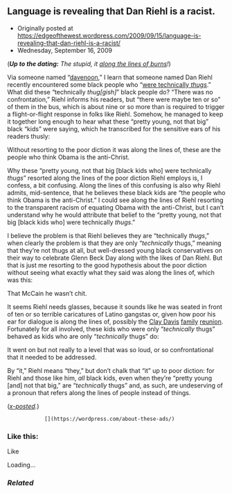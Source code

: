 ## Language is revealing that Dan Riehl is a racist.

 * Originally posted at https://edgeofthewest.wordpress.com/2009/09/15/language-is-revealing-that-dan-riehl-is-a-racist/
 * Wednesday, September 16, 2009

(_**Up to the dating:** The stupid, it [along the lines of burns](http://acephalous.typepad.com/acephalous/2009/09/proving-the-point-i-made-about-him-being-along-the-lines-of-a-rank-bigot-.html)!_)

Via someone named “[davenoon](http://lefarkins.blogspot.com/2009/09/i-beat-shit-out-of-some-kids-today-but.html),” I learn that someone named Dan Riehl recently encountered some black people who “[were technically _thugs_](http://www.riehlworldview.com/carnivorous\_conservative/2009/09/a-912-experience-dangerous-times.html).”  What did these “technically _thug[gish]_” black people do?  “There was no confrontation,” Riehl informs his readers, but “there were maybe ten or so” of them in the bus, which is about nine or so more than is required to trigger a flight-or-flight response in folks like Riehl.  Somehow, he managed to keep it together long enough to hear what these “pretty young, not that big” black “kids” were saying, which he transcribed for the sensitive ears of his readers thusly:

Without resorting to the poor diction it was along the lines of, these are the people who think Obama is the anti-Christ.

Why these “pretty young, not that big [black kids who] were technically _thugs_” resorted along the lines of the poor diction Riehl employs is, I confess, a bit confusing.  Along the lines of this confusing is also why Riehl admits, mid-sentence, that he believes these black kids are “the people who think Obama is the anti-Christ.”  I could see along the lines of Riehl resorting to the transparent racism of equating Obama with the anti-Christ, but I can’t understand why he would attribute that belief to the “pretty young, not that big [black kids who] were technically _thugs_.”  

I believe the problem is that Riehl believes they are “technically _thugs_,” when clearly the problem is that they are only “_technically_ thugs,” meaning that they’re not thugs at all, but well-dressed young black conservatives on their way to celebrate Glenn Beck Day along with the likes of Dan Riehl.  But that is just me resorting to the good hypothesis about the poor diction without seeing what exactly what they said was along the lines of, which was this:

That McCain he wasn’t chit.

It seems Riehl needs glasses, because it sounds like he was seated in front of ten or so terrible caricatures of Latino gangstas or, given how poor his ear for dialogue is along the lines of, possibly the [Clay Davis](http://www.youtube.com/watch?v=pUjh9Id6Id8) [family](http://www.youtube.com/watch?v=-QNB4wMH3PU) [reunion](http://www.youtube.com/watch?v=0QpWKu98h3I).  Fortunately for all involved, these kids who were only “_technically_ thugs” behaved as kids who are only “_technically_ thugs” do:

It went on but not really to a level that was so loud, or so confrontational that it needed to be addressed.

By “it,” Riehl means “they,” but don’t chalk that “it” up to poor diction: for Riehl and those like him, _all_ black kids, even when they’re “pretty young [and] not that big,” are “_technically_ thugs” and, as such, are undeserving of a pronoun that refers along the lines of people instead of things.

([_x-posted_](http://acephalous.typepad.com/acephalous/2009/09/language-is-revealing-that-dan-riehl-is-a-racist.html).)

		

			

				[](https://wordpress.com/about-these-ads/)
				

					
				

			

		

### Like this:

Like

 
Loading...

[]()

### _Related_

